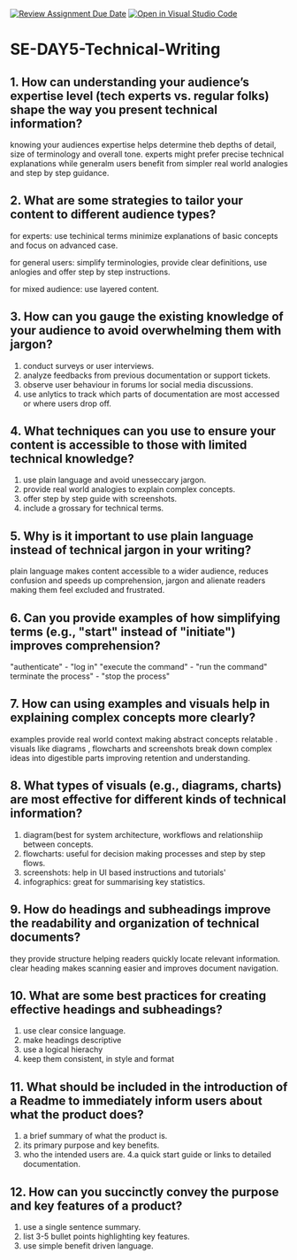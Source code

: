 [![Review Assignment Due Date](https://classroom.github.com/assets/deadline-readme-button-22041afd0340ce965d47ae6ef1cefeee28c7c493a6346c4f15d667ab976d596c.svg)](https://classroom.github.com/a/zsAR-pyY)
[![Open in Visual Studio Code](https://classroom.github.com/assets/open-in-vscode-2e0aaae1b6195c2367325f4f02e2d04e9abb55f0b24a779b69b11b9e10269abc.svg)](https://classroom.github.com/online_ide?assignment_repo_id=18636316&assignment_repo_type=AssignmentRepo)
# SE-DAY5-Technical-Writing
## 1. How can understanding your audience’s expertise level (tech experts vs. regular folks) shape the way you present technical information?

knowing your audiences expertise helps determine theb depths of detail, size of terminology and overall tone. experts might prefer precise technical explanations while generalm users benefit from simpler real world analogies and step by step guidance.

## 2. What are some strategies to tailor your content to different audience types?

for experts: use techinical terms minimize explanations of basic concepts and focus on advanced case.

for general users: simplify terminologies, provide clear definitions, use anlogies and offer step by step instructions.

for mixed audience: use layered content.
## 3. How can you gauge the existing knowledge of your audience to avoid overwhelming them with jargon?

1. conduct surveys or user interviews.
2. analyze feedbacks from previous documentation or support tickets.
3. observe user behaviour in forums lor social media discussions.
4. use anlytics to track which parts of documentation are most accessed or where users drop off.
   
## 4. What techniques can you use to ensure your content is accessible to those with limited technical knowledge?

1. use plain language and avoid unesseccary jargon.
2. provide real world analogies to explain complex concepts.
3. offer step by step guide with screenshots.
4. include a grossary for technical terms.
   
## 5. Why is it important to use plain language instead of technical jargon in your writing?

plain language makes content accessible to a wider audience, reduces confusion and speeds up comprehension, jargon and alienate readers making them feel excluded and frustrated.


## 6. Can you provide examples of how simplifying terms (e.g., "start" instead of "initiate") improves comprehension?

"authenticate" - "log in"
"execute the command" - "run the command"
terminate the process" - "stop the process"


## 7. How can using examples and visuals help in explaining complex concepts more clearly?

examples provide real world context making abstract concepts relatable . visuals like diagrams , flowcharts and screenshots break down complex ideas into digestible parts improving retention and understanding.

## 8. What types of visuals (e.g., diagrams, charts) are most effective for different kinds of technical information?

1. diagram(best for system architecture, workflows and relationshiip between concepts.
2. flowcharts: useful for decision making processes and step by step flows.
3. screenshots: help in UI based instructions and tutorials'
4. infographics: great for summarising key statistics.

## 9. How do headings and subheadings improve the readability and organization of technical documents?

they provide structure helping readers quickly locate relevant information. clear heading makes scanning easier and improves document navigation.


## 10. What are some best practices for creating effective headings and subheadings?

1. use clear consice language.
2. make headings descriptive
3. use a logical hierachy
4. keep them consistent, in style and format
   
## 11. What should be included in the introduction of a Readme to immediately inform users about what the product does?

1. a brief summary of what the product is.
2. its primary purpose and key benefits.
3. who the intended users are.
4.a quick start guide or links to detailed documentation.
 
## 12. How can you succinctly convey the purpose and key features of a product?

1. use a single sentence summary.
2. list 3-5 bullet points highlighting key features.
3. use simple benefit driven language.
